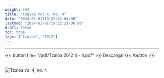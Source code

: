 ```yaml
---
weight: 504
title: "Tzaloa Vol 4, No. 4"
date: "2024-01-01T19:22:21-06:00"
lastmod: "2024-01-01T19:22:21-06:00"
draft: false
toc: true
tags: ["tzaloa", "2012"]
---
```

- - - - - - - - -
{{< button file= "/pdf/Tzaloa 2012 4 - 4.pdf" >}}   Descargar {{< /button >}} 
######
![Tzaloa vol 4, no. 4](/images/portada/4-4.jpeg)